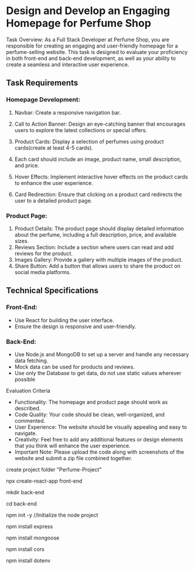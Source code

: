 # Design and Develop an Engaging Homepage for Perfume Shop

Task Overview: As a Full Stack Developer at Perfume Shop, you are responsible for creating an engaging and user-friendly homepage for a perfume-selling website. This task is designed to evaluate your proficiency in both front-end and back-end development, as well as your ability to create a seamless and interactive user experience.

## Task Requirements

### Homepage Development:

1. Navbar: Create a responsive navigation bar.

2. Call to Action Banner: Design an eye-catching banner that encourages users to explore the latest collections or special offers.
3. Product Cards: Display a selection of perfumes using product cards(create at least 4-5 cards). 
4. Each card should include an image, product name, small description, and price.
5. Hover Effects: Implement interactive hover effects on the product cards to enhance the user experience.
6. Card Redirection: Ensure that clicking on a product card redirects the user to a detailed product page.

### Product Page:
1. Product Details: The product page should display detailed information about the perfume, including a full description, price, and available sizes.
2. Reviews Section: Include a section where users can read and add reviews for the product.
3. Images Gallery: Provide a gallery with multiple images of the product.
4. Share Button: Add a button that allows users to share the product on social media platforms.

## Technical Specifications

### Front-End:
- Use React for building the user interface.
- Ensure the design is responsive and user-friendly.
### Back-End:
- Use Node.js and MongoDB to set up a server and handle any necessary data fetching.
- Mock data can be used for products and reviews.
- Use only the Database to get data, do not use static values wherever possible

Evaluation Criteria
- Functionality: The homepage and product page should work as described.
- Code Quality: Your code should be clean, well-organized, and commented.
- User Experience: The website should be visually appealing and easy to navigate.
- Creativity: Feel free to add any additional features or design elements that you think will enhance the user experience.
- Important Note: Please upload the code along with screenshots of the website and submit a zip file combined together.






create project folder "Perfume-Project"

npx create-react-app front-end

mkdir back-end

cd back-end

npm init -y     //Initialize the node project

npm install express 

npm install mongoose

npm install cors

npm install dotenv

